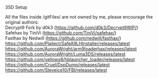 3SD Setup

All the files inside /gitFiles/ are not owned by me, please encourage the original authors:<br>
Decrypt9 Fork by d0k3 (https://github.com/d0k3/Decrypt9WIP/)<br>
Safehax by TiniVi (https://github.com/TiniVi/safehax/)<br>
Fasthax by Nedwill (https://github.com/nedwill/fasthax/)<br>
https://github.com/Plailect/SafeA9LHInstaller/releases/latest<br>
https://github.com/AuroraWright/arm9loaderhax/releases/latest<br>
https://github.com/AuroraWright/Luma3DS/releases/latest<br>
https://github.com/yellows8/hblauncher_loader/releases/latest<br>
https://github.com/Cruel/DspDump/releases/latest<br>
https://github.com/Steveice10/FBI/releases/latest<br>